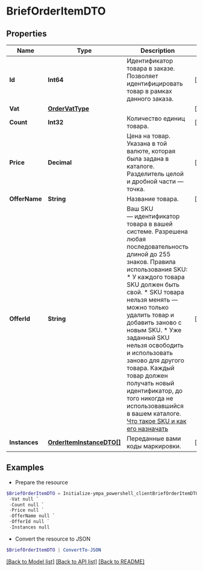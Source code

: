 # BriefOrderItemDTO
## Properties

Name | Type | Description | Notes
------------ | ------------- | ------------- | -------------
**Id** | **Int64** | Идентификатор товара в заказе.  Позволяет идентифицировать товар в рамках данного заказа.  | [optional] 
**Vat** | [**OrderVatType**](OrderVatType.md) |  | [optional] 
**Count** | **Int32** | Количество единиц товара. | [optional] 
**Price** | **Decimal** | Цена на товар. Указана в той валюте, которая была задана в каталоге. Разделитель целой и дробной части — точка.  | [optional] 
**OfferName** | **String** | Название товара. | [optional] 
**OfferId** | **String** | Ваш SKU — идентификатор товара в вашей системе.  Разрешена любая последовательность длиной до 255 знаков.  Правила использования SKU:  * У каждого товара SKU должен быть свой.  * SKU товара нельзя менять — можно только удалить товар и добавить заново с новым SKU.  * Уже заданный SKU нельзя освободить и использовать заново для другого товара. Каждый товар должен получать новый идентификатор, до того никогда не использовавшийся в вашем каталоге.  [Что такое SKU и как его назначать](https://yandex.ru/support/marketplace/assortment/add/index.html#fields)  | [optional] 
**Instances** | [**OrderItemInstanceDTO[]**](OrderItemInstanceDTO.md) | Переданные вами коды маркировки. | [optional] 

## Examples

- Prepare the resource
```powershell
$BriefOrderItemDTO = Initialize-ympa_powershell_clientBriefOrderItemDTO  -Id null `
 -Vat null `
 -Count null `
 -Price null `
 -OfferName null `
 -OfferId null `
 -Instances null
```

- Convert the resource to JSON
```powershell
$BriefOrderItemDTO | ConvertTo-JSON
```

[[Back to Model list]](../README.md#documentation-for-models) [[Back to API list]](../README.md#documentation-for-api-endpoints) [[Back to README]](../README.md)

